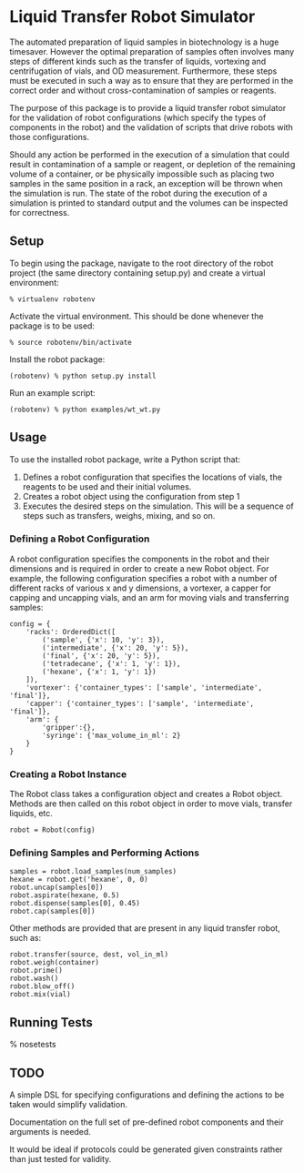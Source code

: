 # Liquid Transfer Robot Simulator

The automated preparation of liquid samples in biotechnology is a huge
timesaver.  However the optimal preparation of samples often involves
many steps of different kinds such as the transfer of liquids,
vortexing and centrifugation of vials, and OD measurement.  Furthermore, 
these steps must be executed in such a way as to ensure that they are
performed in the correct order and without cross-contamination of samples
or reagents. 

The purpose of this package is to provide a liquid transfer robot
simulator for the validation of robot configurations (which specify the types
of components in the robot) and the validation of scripts that drive 
robots with those configurations.

Should any action be performed in the execution of a simulation that could
result in contamination of a sample or reagent, or depletion of the remaining
volume of a container, or be physically impossible such as placing two samples
in the same position in a rack, an exception will be thrown when the
simulation is run.  The state of the robot during the execution of a simulation
is printed to standard output and the volumes can be inspected for 
correctness.

## Setup

To begin using the package, navigate to the root directory of the robot
project (the same directory containing setup.py) and create a virtual
environment:
```
% virtualenv robotenv
```

Activate the virtual environment.  This should be done whenever the
package is to be used: 

```
% source robotenv/bin/activate
```

Install the robot package:
```
(robotenv) % python setup.py install
```

Run an example script: 
```
(robotenv) % python examples/wt_wt.py
```


## Usage

To use the installed robot package, write a Python script that:

1. Defines a robot configuration that specifies the locations of vials,
   the reagents to be used and their initial volumes.
2. Creates a robot object using the configuration from step 1
3. Executes the desired steps on the simulation.  This will be a sequence
   of steps such as transfers, weighs, mixing, and so on.

### Defining a Robot Configuration

A robot configuration specifies the components in the robot and their
dimensions and is required in order to create a new Robot object.
For example, the following configuration specifies a robot with a number
of different racks of various x and y dimensions, a vortexer, a capper for
capping and uncapping vials, and an arm for moving vials and transferring
samples:

```
config = {
    'racks': OrderedDict([
        ('sample', {'x': 10, 'y': 3}),
        ('intermediate', {'x': 20, 'y': 5}),
        ('final', {'x': 20, 'y': 5}),
        ('tetradecane', {'x': 1, 'y': 1}),
        ('hexane', {'x': 1, 'y': 1})
    ]),
    'vortexer': {'container_types': ['sample', 'intermediate', 'final']},
    'capper': {'container_types': ['sample', 'intermediate', 'final']},
    'arm': {
        'gripper':{},
        'syringe': {'max_volume_in_ml': 2}
    }
}
```

### Creating a Robot Instance

The Robot class takes a configuration object and creates a 
Robot object.  Methods are then called on this robot object in order to
move vials, transfer liquids, etc.

```
robot = Robot(config)
```

### Defining Samples and Performing Actions

```
samples = robot.load_samples(num_samples)
hexane = robot.get('hexane', 0, 0)
robot.uncap(samples[0])
robot.aspirate(hexane, 0.5)
robot.dispense(samples[0], 0.45)
robot.cap(samples[0])
```

Other methods are provided that are present in any liquid transfer robot, 
such as: 

```
robot.transfer(source, dest, vol_in_ml)
robot.weigh(container)
robot.prime()
robot.wash()
robot.blow_off()
robot.mix(vial)
```

## Running Tests

% nosetests

## TODO

A simple DSL for specifying configurations and defining the actions to be
taken would simplify validation.

Documentation on the full set of pre-defined robot components and their
arguments is needed.

It would be ideal if protocols could be generated given constraints rather 
than just tested for validity.
